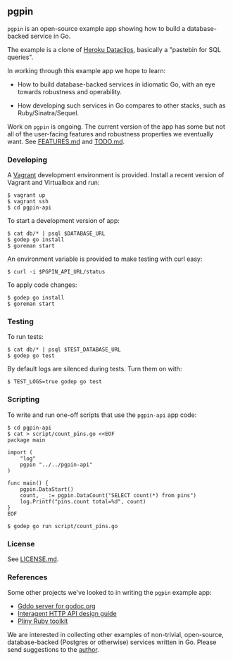 ## pgpin

`pgpin` is an open-source example app showing how to build
a database-backed service in Go.

The example is a clone of [Heroku Dataclips](https://dataclips.heroku.com),
basically a "pastebin for SQL queries".

In working through this example app we hope to learn:

* How to build database-backed services in idiomatic Go, with an
  eye towards robustness and operability.

* How developing such services in Go compares to other
  stacks, such as Ruby/Sinatra/Sequel.

Work on `pgpin` is ongoing. The current version of the app has some
but not all of the user-facing features and robustness properties we
eventually want. See [FEATURES.md](FEATURES.md) and
[TODO.md](TODO.md).

### Developing

A [Vagrant](http://www.vagrantup.com/) development
environment is provided. Install a recent version of Vagrant
and Virtualbox and run:

```console
$ vagrant up
$ vagrant ssh
$ cd pgpin-api
```

To start a development version of app:

```console
$ cat db/* | psql $DATABASE_URL
$ godep go install
$ goreman start
```

An environment variable is provided to make testing with
curl easy:

```console
$ curl -i $PGPIN_API_URL/status
```

To apply code changes:

```console
$ godep go install
$ goreman start
```

### Testing

To run tests:

```console
$ cat db/* | psql $TEST_DATABASE_URL
$ godep go test
```

By default logs are silenced during tests. Turn them on
with:

```console
$ TEST_LOGS=true godep go test
```

### Scripting

To write and run one-off scripts that use the `pgpin-api` app code:

```console
$ cd pgpin-api
$ cat > script/count_pins.go <<EOF
package main

import (
	"log"
	pgpin "../../pgpin-api"
)

func main() {
    pgpin.DataStart()
    count, _ := pgpin.DataCount("SELECT count(*) from pins")
    log.Printf("pins.count total=%d", count)
}
EOF

$ godep go run script/count_pins.go
```

### License

See [LICENSE.md](LICENSE.md).

### References

Some other projects we've looked to in writing the `pgpin`
example app:

* [Gddo server for godoc.org](https://github.com/golang/gddo)
* [Interagent HTTP API design guide](https://github.com/interagent/http-api-design)
* [Pliny Ruby toolkit](https://github.com/interagent/pliny)

We are interested in collecting other examples of non-trivial,
open-source, database-backed (Postgres or otherwise) services
written in Go. Please send suggestions to the
[author](https://twitter.com/mmcgrana).
